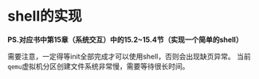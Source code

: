 # shell的实现

__PS.对应书中第15章（系统交互）中的15.2~15.4节（实现一个简单的shell）__

需要注意，一定得等init全部完成才可以使用shell，否则会出现缺页异常。
当前`qemu`虚拟机分区创建文件系统非常慢，需要等待很长时间。